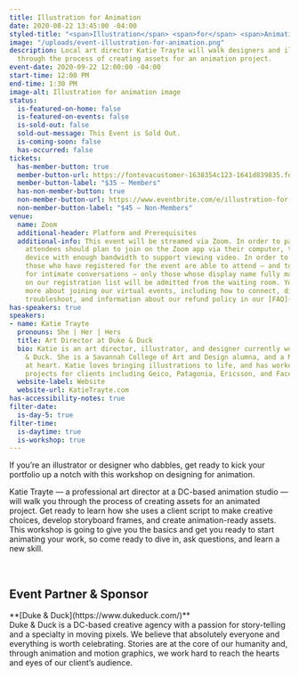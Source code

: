 ```yaml
---
title: Illustration for Animation
date: 2020-08-22 13:45:00 -04:00
styled-title: "<span>Illustration</span> <span>for</span> <span>Animation</span>"
image: "/uploads/event-illustration-for-animation.png"
description: Local art director Katie Trayte will walk designers and illustrators
  through the process of creating assets for an animation project.
event-date: 2020-09-22 12:00:00 -04:00
start-time: 12:00 PM
end-time: 1:30 PM
image-alt: Illustration for animation image
status:
  is-featured-on-home: false
  is-featured-on-events: false
  is-sold-out: false
  sold-out-message: This Event is Sold Out.
  is-coming-soon: false
  has-occurred: false
tickets:
  has-member-button: true
  member-button-url: https://fontevacustomer-1638354c123-1641d839835.force.com/services/oauth2/authorize?client_id=3MVG9nthuDc9owbcOq7_07W.HriOQQPWTbMkrpOla.ajDQlTHf4_uby_mhwylcX.mJBU2O2SppTiZMS0J_HJd&response_type=code&redirect_uri=https://ikit.aiga.org/ikit_national_util/ikit-national-util-sso-redirect/&state=https%3A%2F%2Fdc.aiga.org%2Fevent%2Fillustration-for-animation%2F%3Fredirect_source%3Deventbrite_register
  member-button-label: "$35 — Members"
  has-non-member-button: true
  non-member-button-url: https://www.eventbrite.com/e/illustration-for-animation-tickets-117851120875
  non-member-button-label: "$45 — Non-Members"
venue:
  name: Zoom
  additional-header: Platform and Prerequisites
  additional-info: This event will be streamed via Zoom. In order to participate fully,
    attendees should plan to join on the Zoom app via their computer, tablet, or mobile
    device with enough bandwidth to support viewing video. In order to ensure only
    those who have registered for the event are able to attend — and to create space
    for intimate conversations — only those whose display name fully matches the name
    on our registration list will be admitted from the waiting room. You can find
    more about joining our virtual events, including how to connect, directions to
    troubleshoot, and information about our refund policy in our [FAQ](/faqs/).
has-speakers: true
speakers:
- name: Katie Trayte
  pronouns: She | Her | Hers
  title: Art Director at Duke & Duck
  bio: Katie is an art director, illustrator, and designer currently working at Duke
    & Duck. She is a Savannah College of Art and Design alumna, and a Midwesterner
    at heart. Katie loves bringing illustrations to life, and has worked on motion
    projects for clients including Geico, Patagonia, Ericsson, and Facebook.
  website-label: Website
  website-url: KatieTrayte.com
has-accessibility-notes: true
filter-date:
  is-day-5: true
filter-time:
  is-daytime: true
  is-workshop: true
---
```


If you’re an illustrator or designer who dabbles, get ready to kick your portfolio up a notch with this workshop on designing for animation.

Katie Trayte — a professional art director at a DC-based animation studio — will walk you through the process of creating assets for an animated project. Get ready to learn how she uses a client script to make creative choices, develop storyboard frames, and create animation-ready assets. This workshop is going to give you the basics and get you ready to start animating your work, so come ready to dive in, ask questions, and learn a new skill.

<br/>
<h2>Event Partner & Sponsor</h2>
**[Duke & Duck](https://www.dukeduck.com/)**<br/>
Duke & Duck is a DC-based creative agency with a passion for story-telling and a specialty in moving pixels. We believe that absolutely everyone and everything is worth celebrating. Stories are at the core of our humanity and, through animation and motion graphics, we work hard to reach the hearts and eyes of our client’s audience.
